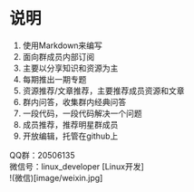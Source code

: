说明
===========
1. 使用Markdown来编写
2. 面向群成员内部订阅
3. 主要以分享知识和资源为主
4. 每期推出一期专题
5. 资源推荐/文章推荐，主要推荐成员资源和文章
6. 群内问答，收集群内经典问答
7. 一段代码，一段代码解决一个问题
8. 成员推荐，推荐明星群成员
9. 开放编辑，托管在github上

QQ群：20506135  
微信号：linux_developer [Linux开发]  
!(微信)[image/weixin.jpg]
